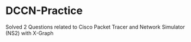 # DCCN-Practice
Solved 2 Questions related to Cisco Packet Tracer and Network Simulator (NS2) with X-Graph
